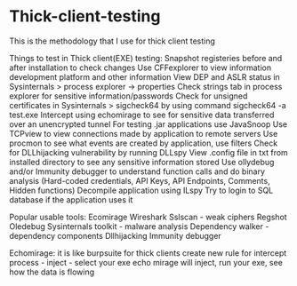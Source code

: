 # Thick-client-testing
This is the methodology that I use for thick client testing


Things to test in Thick client(EXE) testing:
	Snapshot registeries before and after installation to check changes
	Use CFFexplorer to view information development platform and other information
	View DEP and ASLR status in Sysinternals > process explorer -> properties
	Check strings tab in process explorer for sensitive information/passwords
	Check for unsigned certificates in Sysinternals > sigcheck64 by using command <path to sigcheck> sigcheck64 -a test.exe
	Intercept using echomirage to see for sensitive data transferred over an unencrypted tunnel
	For testing .jar applications use JavaSnoop
	Use TCPview to view connections made by application to remote servers
	Use procmon to see what events are created by application, use filters
	Check for DLLhijacking vulnerability by running DLLspy
	View .config file in txt from installed directory to see any sensitive information stored
	Use ollydebug and/or Immunity debugger to understand function calls and do binary analysis (Hard-coded credentials, API Keys, API Endpoints, Comments, Hidden functions)
	Decompile application using ILspy
	Try to login to SQL database if the application uses it


Popular usable tools:
Ecomirage
Wireshark
Sslscan - weak ciphers
Regshot
Oledebug
Sysinternals toolkit - malware analysis
Dependency walker - dependency components
Dllhijacking
Immunity debugger

Echomirage:
it is like burpsuite for thick clients
create new rule for intercept
process - inject - select your exe
echo mirage will inject, run your exe, see how the data is flowing
